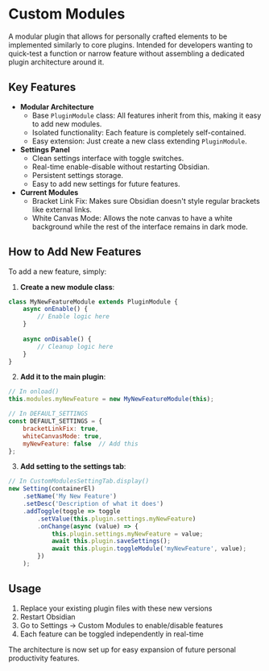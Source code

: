 # Custom Modules

A modular plugin that allows for personally crafted elements to be implemented similarly to core plugins. Intended for developers wanting to quick-test a function or narrow feature without assembling a dedicated plugin architecture around it.

## Key Features

- **Modular Architecture**
    - Base `PluginModule` class: All features inherit from this, making it easy to add new modules.
    - Isolated functionality: Each feature is completely self-contained.
    - Easy extension: Just create a new class extending `PluginModule`.
- **Settings Panel**
    - Clean settings interface with toggle switches.
    - Real-time enable-disable without restarting Obsidian.
    - Persistent settings storage.
    - Easy to add new settings for future features.
- **Current Modules**
    - Bracket Link Fix: Makes sure Obsidian doesn't style regular brackets like external links.
    - White Canvas Mode: Allows the note canvas to have a white background while the rest of the interface remains in dark mode.

## How to Add New Features

To add a new feature, simply:

1. **Create a new module class**:

```javascript
class MyNewFeatureModule extends PluginModule {
    async onEnable() {
        // Enable logic here
    }
    
    async onDisable() {
        // Cleanup logic here
    }
}
```

2. **Add it to the main plugin**:

```javascript
// In onload()
this.modules.myNewFeature = new MyNewFeatureModule(this);

// In DEFAULT_SETTINGS
const DEFAULT_SETTINGS = {
    bracketLinkFix: true,
    whiteCanvasMode: true,
    myNewFeature: false  // Add this
};
```

3. **Add setting to the settings tab**:

```javascript
// In CustomModulesSettingTab.display()
new Setting(containerEl)
    .setName('My New Feature')
    .setDesc('Description of what it does')
    .addToggle(toggle => toggle
        .setValue(this.plugin.settings.myNewFeature)
        .onChange(async (value) => {
            this.plugin.settings.myNewFeature = value;
            await this.plugin.saveSettings();
            await this.plugin.toggleModule('myNewFeature', value);
        })
    );
```

## Usage

1. Replace your existing plugin files with these new versions
2. Restart Obsidian
3. Go to Settings → Custom Modules to enable/disable features
4. Each feature can be toggled independently in real-time

The architecture is now set up for easy expansion of future personal productivity features.